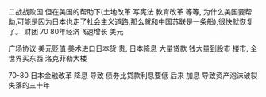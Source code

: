 二战战败国 但在美国的帮助下(土地改革 写宪法 教育改革 等等, 为什么美国要帮助,可能是因为日本也走了社会主义道路,那么就和中国苏联是一条船),很快就恢复了。 财团  70 80年经济飞速增长  美元

广场协议 美元贬值   美术进口日本货 贵, 日本降息 大量贷款  钱大量到股市 楼市, 全世界买东西 洛克菲勒大楼 

70-80 日本金融改革  降息 导致 债券比贷款利息要低  后来 加息 导致资产泡沫破裂  
失落的三十年